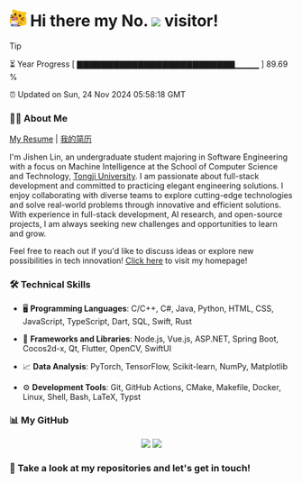 <h1>
  <img src='assets/MeowClorox.gif' height='30' width='30'/>
  Hi there my No.
  <img src='https://profile-counter.glitch.me/MinmusLin/count.svg'/>
  visitor!
</h1>

> [!TIP]
> ⏳ Year Progress [ ▇▇▇▇▇▇▇▇▇▇▇▇▇▇▇▇▇▇▇▇▇▇▇▇▇▇▁▁▁▁ ] 89.69 %
>
> ⏰ Updated on Sun, 24 Nov 2024 05:58:18 GMT

### 👨‍💻 About Me

[My Resume](https://github.com/MinmusLin/MinmusLin/raw/refs/heads/main/resume/Resume_En.pdf) | [我的简历](https://github.com/MinmusLin/MinmusLin/raw/refs/heads/main/resume/Resume_Zh.pdf)

I'm Jishen Lin, an undergraduate student majoring in Software Engineering with a focus on Machine Intelligence at the School of Computer Science and Technology, [Tongji University](https://www.tongji.edu.cn). I am passionate about full-stack development and committed to practicing elegant engineering solutions. I enjoy collaborating with diverse teams to explore cutting-edge technologies and solve real-world problems through innovative and efficient solutions. With experience in full-stack development, AI research, and open-source projects, I am always seeking new challenges and opportunities to learn and grow.

Feel free to reach out if you'd like to discuss ideas or explore new possibilities in tech innovation! [Click here](https://minmuslin.github.io) to visit my homepage!

### 🛠️ Technical Skills

* 🖥️ **Programming Languages**: C/C++, C#, Java, Python, HTML, CSS, JavaScript, TypeScript, Dart, SQL, Swift, Rust

* 🧰 **Frameworks and Libraries**: Node.js, Vue.js, ASP.NET, Spring Boot, Cocos2d-x, Qt, Flutter, OpenCV, SwiftUI

* 📈 **Data Analysis**: PyTorch, TensorFlow, Scikit-learn, NumPy, Matplotlib

* ⚙️ **Development Tools**: Git, GitHub Actions, CMake, Makefile, Docker, Linux, Shell, Bash, LaTeX, Typst

### 📊 My GitHub

<div align='center'>
  <img src='https://github-readme-stats.vercel.app/api?username=MinmusLin&show_icons=true&count_private=true' height='190'/>
  <img src='https://github-readme-stats.vercel.app/api/top-langs/?username=MinmusLin&layout=compact' height='190'/>
</div>

### 🥰 Take a look at my repositories and let's get in touch!
